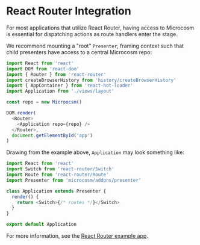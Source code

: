 # React Router Integration

For most applications that utilize React Router, having access to
Microcosm is essential for dispatching actions as route handlers enter
the stage.

We recommend mounting a "root" `Presenter`, framing context such that
child presenters have access to a central Microcosm repo:

```javascript
import React from 'react'
import DOM from 'react-dom'
import { Router } from 'react-router'
import createBrowserHistory from 'history/createBrowserHistory'
import { AppContainer } from 'react-hot-loader'
import Application from './views/layout'

const repo = new Microocsm()

DOM.render(
  <Router>
    <Application repo={repo} />
  </Router>,
  document.getElementById('app')
)
```

Drawing from the example above, `Application` may look something like:

```javascript
import React from 'react'
import Switch from 'react-router/Switch'
import Route from 'react-router/Route'
import Presenter from 'microcosm/addons/presenter'

class Application extends Presenter {
  render() {
    return <Switch>{/* routes */}</Switch>
  }
}

export default Application
```

For more information, see the [React Router example app](https://github.com/vigetlabs/microcosm/tree/master/examples/react-router).
